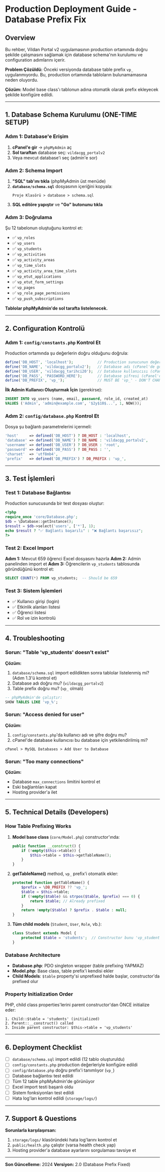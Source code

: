 # Production Deployment Guide - Database Prefix Fix

## Overview
Bu rehber, Vildan Portal v2 uygulamasının production ortamında doğru şekilde çalışmasını sağlamak için database schema'nın kurulumu ve configuration adımlarını içerir.

**Problem Çözüldü:** Önceki versiyonda database table prefix `vp_` uygulanmıyordu. Bu, production ortamında tabloların bulunamamasına neden oluyordu.

**Çözüm:** Model base class'ı tablonun adına otomatik olarak prefix ekleyecek şekilde konfigüre edildi.

---

## 1. Database Schema Kurulumu (ONE-TIME SETUP)

### Adım 1: Database'e Erişim
1. **cPanel'e gir** → `phpMyAdmin` aç
2. **Sol taraftan** database seç: `vildacgg_portalv2`
3. Veya mevcut database'i seç (admin'e sor)

### Adım 2: Schema Import
1. **"SQL" tab'ını tıkla** (phpMyAdmin üst menüde)
2. **`database/schema.sql`** dosyasının içeriğini kopyala:
   ```
   Proje Klasörü > database > schema.sql
   ```
3. **SQL editöre yapıştır** ve **"Go" butonunu tıkla**

### Adım 3: Doğrulama
Şu 12 tabelonun oluştuğunu kontrol et:
- ✅ `vp_roles`
- ✅ `vp_users`
- ✅ `vp_students`
- ✅ `vp_activities`
- ✅ `vp_activity_areas`
- ✅ `vp_time_slots`
- ✅ `vp_activity_area_time_slots`
- ✅ `vp_etut_applications`
- ✅ `vp_etut_form_settings`
- ✅ `vp_pages`
- ✅ `vp_role_page_permissions`
- ✅ `vp_push_subscriptions`

**Tablolar phpMyAdmin'de sol tarafta listelenecek.**

---

## 2. Configuration Kontrolü

### Adım 1: `config/constants.php` Kontrol Et
Production ortamında şu değerlerin doğru olduğunu doğrula:

```php
define('DB_HOST', 'localhost');           // Production sunucunun değeri
define('DB_NAME', 'vildacgg_portalv2');   // Database adı (cPanel'de gösterilen)
define('DB_USER', 'vildacgg_tarihci20');  // Database kullanıcısı (cPanel'de gösterilen)
define('DB_PASS', 'PASSWORD_HERE');       // Database şifresi (cPanel'de gösterilen)
define('DB_PREFIX', 'vp_');               // MUST BE 'vp_' - DON'T CHANGE
```

**İlk Admin Kullanıcı Oluşturmak İçin** (gerekirse):
```sql
INSERT INTO vp_users (name, email, password, role_id, created_at) 
VALUES ('Admin', 'admin@example.com', '$2y$10$...', 1, NOW());
```

### Adım 2: `config/database.php` Kontrol Et
Dosya şu bağlantı parametrelerini içermeli:
```php
'host'     => defined('DB_HOST') ? DB_HOST : 'localhost',
'database' => defined('DB_NAME') ? DB_NAME : 'vildacgg_portalv2',
'username' => defined('DB_USER') ? DB_USER : 'root',
'password' => defined('DB_PASS') ? DB_PASS : '',
'charset'  => 'utf8mb4',
'prefix'   => defined('DB_PREFIX') ? DB_PREFIX : 'vp_',
```

---

## 3. Test İşlemleri

### Test 1: Database Bağlantısı
Production sunucusunda bir test dosyası oluştur:
```php
<?php
require_once 'core/Database.php';
$db = \Database::getInstance();
$result = $db->select('users', ['*'], 1);
echo $result ? "✅ Bağlantı başarılı" : "❌ Bağlantı başarısız";
?>
```

### Test 2: Excel Import
**Adım 1:** Mevcut 659 öğrenci Excel dosyasını hazırla
**Adım 2:** Admin panelinden import et
**Adım 3:** Öğrencilerin `vp_students` tablosunda göründüğünü kontrol et:
```sql
SELECT COUNT(*) FROM vp_students;  -- Should be 659
```

### Test 3: Sistem İşlemleri
- ✅ Kullanıcı girişi (login)
- ✅ Etkinlik alanları listesi
- ✅ Öğrenci listesi
- ✅ Rol ve izin kontrolü

---

## 4. Troubleshooting

### Sorun: "Table 'vp_students' doesn't exist"
**Çözüm:** 
1. `database/schema.sql` import edildikten sonra tablolar listelenmiş mi? (Adım 1.3'ü kontrol et)
2. Database adı doğru mu? (`vildacgg_portalv2`)
3. Table prefix doğru mu? (`vp_` olmalı)

```sql
-- phpMyAdmin'de çalıştır:
SHOW TABLES LIKE 'vp_%';
```

### Sorun: "Access denied for user"
**Çözüm:**
1. `config/constants.php`'da kullanıcı adı ve şifre doğru mu?
2. cPanel'de database kullanıcısı bu database için yetkilendirilmiş mi?

```
cPanel > MySQL Databases > Add User to Database
```

### Sorun: "Too many connections"
**Çözüm:** 
- Database `max_connections` limitini kontrol et
- Eski bağlantıları kapat
- Hosting provider'a ilet

---

## 5. Technical Details (Developers)

### How Table Prefixing Works
1. **Model base class** (`core/Model.php`) constructor'ında:
   ```php
   public function __construct() {
       if (!empty($this->table)) {
           $this->table = $this->getTableName();
       }
   }
   ```

2. **getTableName()** method, `vp_` prefix'i otomatik ekler:
   ```php
   protected function getTableName() {
       $prefix = \DB_PREFIX ?? 'vp_';
       $table = $this->table;
       if (!empty($table) && strpos($table, $prefix) === 0) {
           return $table; // Already prefixed
       }
       return !empty($table) ? $prefix . $table : null;
   }
   ```

3. **Tüm child models** (`Student`, `User`, `Role`, vb.):
   ```php
   class Student extends Model {
       protected $table = 'students';  // Constructor bunu 'vp_students'e dönüştürür
   }
   ```

### Database Architecture
- **Database.php**: PDO singleton wrapper (table prefixing YAPMAZ)
- **Model.php**: Base class, table prefix'i kendisi ekler
- **Child Models**: `$table` property'si unprefixed halde başlar, constructor'da prefixed olur

### Property Initialization Order
PHP, child class properties'lerini parent constructor'dan ÖNCE initialize eder:
```
1. Child::$table = 'students' (initialized)
2. Parent::__construct() called
3. Inside parent constructor: $this->table = 'vp_students'
```

---

## 6. Deployment Checklist

- [ ] `database/schema.sql` import edildi (12 tablo oluşturuldu)
- [ ] `config/constants.php` production değerleriyle konfigüre edildi
- [ ] `config/database.php` doğru prefix'i tanımlıyor (`vp_`)
- [ ] Database bağlantısı test edildi
- [ ] Tüm 12 table phpMyAdmin'de görünüyor
- [ ] Excel import testi başarılı oldu
- [ ] Sistem fonksiyonları test edildi
- [ ] Hata log'ları kontrol edildi (`storage/logs/`)

---

## 7. Support & Questions

**Sorunlarla karşılaşırsan:**
1. `storage/logs/` klasöründeki hata log'larını kontrol et
2. `public/health.php` çalıştır (varsa health check yap)
3. Hosting provider'a database ayarlarını sorgulaması tavsiye et

---

**Son Güncelleme:** 2024
**Versiyon:** 2.0 (Database Prefix Fixed)
